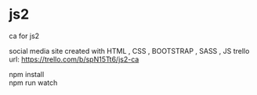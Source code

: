 # js2

ca for js2

social media site created with HTML , CSS , BOOTSTRAP , SASS , JS
trello url: https://trello.com/b/spN15Tt6/js2-ca

npm install <br>
npm run watch
